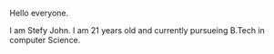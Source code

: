 
Hello everyone.

I am Stefy John.
I am 21 years old and currently pursueing B.Tech in computer Science.
